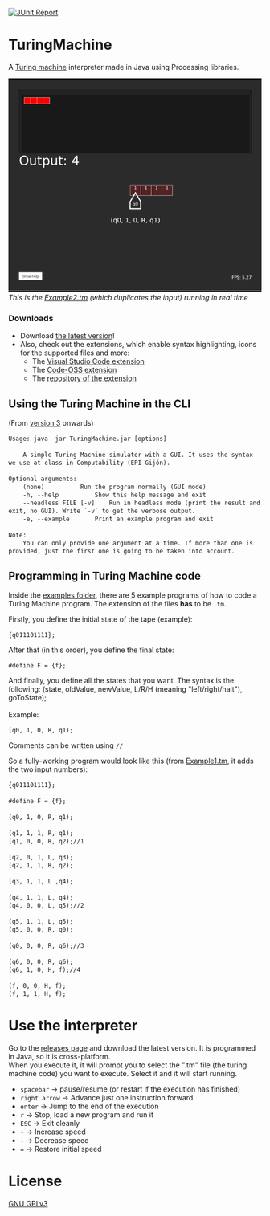 [![JUnit Report](https://github.com/margual56/TuringMachine/actions/workflows/junit.yml/badge.svg?branch=master)](https://github.com/margual56/TuringMachine/actions/workflows/junit.yml)

# TuringMachine
A [Turing machine](https://en.wikipedia.org/wiki/Turing_machine) interpreter made in Java using Processing libraries.

![](resources/turing.gif)<br/>
_This is the [Example2.tm](https://github.com/margual56/TuringMachine/blob/654b77f2f1725ba0030eee0c7b79adbcd719491d/Examples/Example2.tm) (which duplicates the input) running in real time_

### Downloads
* Download [the latest version](https://github.com/margual56/TuringMachine/releases)!
* Also, check out the extensions, which enable syntax highlighting, icons for the supported files and more:
    * The [Visual Studio Code extension](https://marketplace.visualstudio.com/items?itemName=MarcosGutirrezAlonso.turing-machine)
    * The [Code-OSS extension](https://marketplace.visualstudio.com/items?itemName=MarcosGutirrezAlonso.turing-machine)
    * The [repository of the extension](https://github.com/margual56/vscode-turing-machine)

## Using the Turing Machine in the CLI
(From [version 3](https://github.com/margual56/TuringMachine/releases?q=v3) onwards)

```
Usage: java -jar TuringMachine.jar [options]
				
	A simple Turing Machine simulator with a GUI. It uses the syntax we use at class in Computability (EPI Gijón).
				
Optional arguments:
	(none)			Run the program normally (GUI mode)
	-h, --help			Show this help message and exit
	--headless FILE [-v]	Run in headless mode (print the result and exit, no GUI). Write `-v` to get the verbose output.
	-e, --example		Print an example program and exit
					
Note:
	You can only provide one argument at a time. If more than one is provided, just the first one is going to be taken into account.
```


## Programming in Turing Machine code
Inside the [examples folder](https://github.com/margual56/TuringMachine/tree/master/Examples), there are 5 example programs of how to code a Turing Machine program. The extension of the files __has__ to be `.tm`.

Firstly, you define the initial state of the tape (example):
```Td
{q011101111};
```

After that (in this order), you define the final state:
```Td
#define F = {f};
```

And finally, you define all the states that you want. The syntax is the following: (state, oldValue, newValue, L/R/H (meaning "left/right/halt"), goToState);<br/><br/>
Example:
```Td
(q0, 1, 0, R, q1);
```

Comments can be written using `//`

So a fully-working program would look like this (from [Example1.tm](https://github.com/margual56/TuringMachine/blob/8517c6134f74cfb1042d1a34e34811b2b86143bd/Examples/Example1.tm), it adds the two input numbers):
```Td
{q011101111};

#define F = {f};

(q0, 1, 0, R, q1);

(q1, 1, 1, R, q1);
(q1, 0, 0, R, q2);//1

(q2, 0, 1, L, q3);
(q2, 1, 1, R, q2);

(q3, 1, 1, L ,q4);

(q4, 1, 1, L, q4);
(q4, 0, 0, L, q5);//2

(q5, 1, 1, L, q5);
(q5, 0, 0, R, q0);

(q0, 0, 0, R, q6);//3

(q6, 0, 0, R, q6);
(q6, 1, 0, H, f);//4

(f, 0, 0, H, f);
(f, 1, 1, H, f);
```

# Use the interpreter
Go to the [releases page](https://github.com/margual56/TuringMachine/releases) and download the latest version. It is programmed in Java, so it is cross-platform.<br/>
When you execute it, it will prompt you to select the ".tm" file (the turing machine code) you want to execute. Select it and it will start running.
  * `spacebar` -> pause/resume (or restart if the execution has finished)
  * `right arrow` -> Advance just one instruction forward
  * `enter` -> Jump to the end of the execution
  * `r` -> Stop, load a new program and run it
  * `ESC` -> Exit cleanly
  * `+` -> Increase speed
  * `-` -> Decrease speed
  * `=` -> Restore initial speed

# License
[GNU GPLv3](https://choosealicense.com/licenses/gpl-3.0/)
